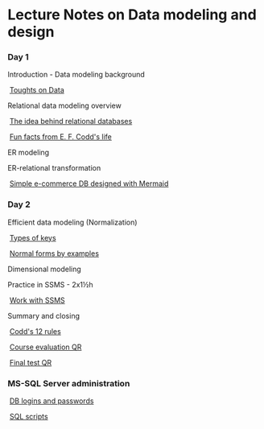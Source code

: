 # Lecture Notes on Data **modeling** **and design**



### Day 1

Introduction - Data modeling background

​	[Toughts on Data](intro.md)

Relational data modeling overview

​	[The idea behind relational databases](relatioal_database_in_theory.md)

​	[Fun facts from E. F. Codd's life](codd_biography.md)

ER modeling

ER-relational transformation

​	[Simple e-commerce DB designed with Mermaid](mermaid.md)

### Day 2

Efficient data modeling (Normalization)

​	[Types of keys](types_of_keys.md)

​	[Normal forms by examples](Normalization.md)

Dimensional modeling

Practice in SSMS - 2x1½h

​	[Work with SSMS]()

Summary and closing

​	[Codd's 12 rules](codd_12_rules.md)

​	[Course evaluation QR]()

​	[Final test QR]()



### MS-SQL Server administration

​	[DB logins and passwords](db_users_and_passwords.md)

​	[SQL scripts](db_management_sql.md)



